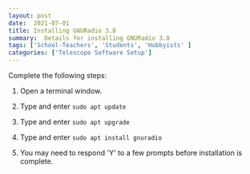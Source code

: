 ```yaml
---
layout: post
date:  2021-07-01
title: Installing GNURadio 3.8
summary:  Details for installing GNURadio 3.8
tags: ['School-Teachers', 'Students', 'Hobbyists' ]
categories: ['Telescope Software Setup']
---
```


Complete the following steps:

   1. Open a terminal window.

   2. Type and enter `sudo apt update`
   
   3. Type and enter `sudo apt upgrade`
      
   2. Type and enter `sudo apt install gnuradio`

   3. You may need to respond 'Y' to a few prompts before installation is complete.

